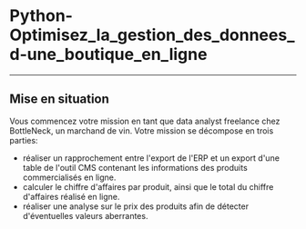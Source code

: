 # Python-Optimisez_la_gestion_des_donnees_d-une_boutique_en_ligne
---

## Mise en situation
Vous commencez votre mission en tant que data analyst freelance chez BottleNeck, un marchand de vin.
Votre mission se décompose en trois parties:
- réaliser un rapprochement entre l'export de l'ERP et un export d'une table de l'outil CMS contenant les informations des produits commercialisés en ligne.
- calculer le chiffre d'affaires par produit, ainsi que le total du chiffre d'affaires réalisé en ligne.
- réaliser une analyse sur le prix des produits afin de détecter d'éventuelles valeurs aberrantes.
